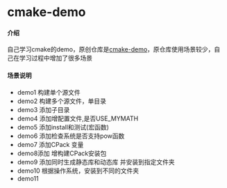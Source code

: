 # cmake-demo

#### 介绍

自己学习cmake的demo，原创仓库是[cmake-demo](https://github.com/wzpan/cmake-demo)，原仓库使用场景较少，自己在学习过程中增加了很多场景

#### 场景说明

* demo1 构建单个源文件
* demo2 构建多个源文件，单目录
* demo3 添加子目录
* demo4 添加增配置文件,是否USE_MYMATH
* demo5 添加install和测试(宏函数)
* demo6 添加检查系统是否支持pow函数
* demo7 添加CPack 变量
* demo8添加 增构建CPack安装包
* demo9 添加同时生成静态库和动态库 并安装到指定文件夹
* demo10 根据操作系统，安装到不同的文件夹
* demo11
